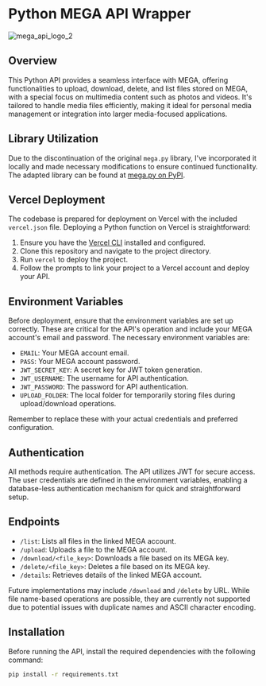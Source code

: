 # Python MEGA API Wrapper
![mega_api_logo_2](https://github.com/edunavajas/Mega-Api/assets/45195340/94419472-2362-4e44-a515-0004d07d2b12)

## Overview

This Python API provides a seamless interface with MEGA, offering functionalities to upload, download, delete, and list files stored on MEGA, with a special focus on multimedia content such as photos and videos. It's tailored to handle media files efficiently, making it ideal for personal media management or integration into larger media-focused applications.

## Library Utilization

Due to the discontinuation of the original `mega.py` library, I've incorporated it locally and made necessary modifications to ensure continued functionality. The adapted library can be found at [mega.py on PyPI](https://pypi.org/project/mega.py/).

## Vercel Deployment

The codebase is prepared for deployment on Vercel with the included `vercel.json` file. Deploying a Python function on Vercel is straightforward:

1. Ensure you have the [Vercel CLI](https://vercel.com/download) installed and configured.
2. Clone this repository and navigate to the project directory.
3. Run `vercel` to deploy the project.
4. Follow the prompts to link your project to a Vercel account and deploy your API.

## Environment Variables

Before deployment, ensure that the environment variables are set up correctly. These are critical for the API's operation and include your MEGA account's email and password. The necessary environment variables are:

- `EMAIL`: Your MEGA account email.
- `PASS`: Your MEGA account password.
- `JWT_SECRET_KEY`: A secret key for JWT token generation.
- `JWT_USERNAME`: The username for API authentication.
- `JWT_PASSWORD`: The password for API authentication.
- `UPLOAD_FOLDER`: The local folder for temporarily storing files during upload/download operations.

Remember to replace these with your actual credentials and preferred configuration.

## Authentication

All methods require authentication. The API utilizes JWT for secure access. The user credentials are defined in the environment variables, enabling a database-less authentication mechanism for quick and straightforward setup.

## Endpoints

- `/list`: Lists all files in the linked MEGA account.
- `/upload`: Uploads a file to the MEGA account.
- `/download/<file_key>`: Downloads a file based on its MEGA key.
- `/delete/<file_key>`: Deletes a file based on its MEGA key.
- `/details`: Retrieves details of the linked MEGA account.

Future implementations may include `/download` and `/delete` by URL. While file name-based operations are possible, they are currently not supported due to potential issues with duplicate names and ASCII character encoding.

## Installation

Before running the API, install the required dependencies with the following command:

```bash
pip install -r requirements.txt

